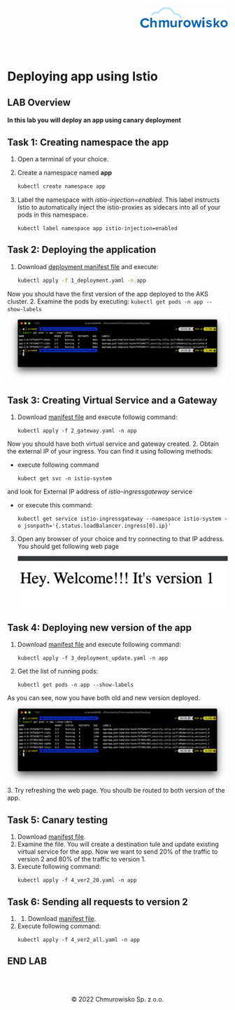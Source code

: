 <img src="../../../img/logo.png" alt="Chmurowisko logo" width="200" align="right">
<br><br>
<br><br>
<br><br>

# Deploying app using Istio

## LAB Overview

#### In this lab you will deploy an app using canary deployment

## Task 1: Creating namespace the app

1. Open a terminal of your choice.
2. Create a namespace named **app** 
    
    ```bash
    kubectl create namespace app
    ```
3. Label the namespace with *istio-injection=enabled*. This label instructs Istio to automatically inject the istio-proxies as sidecars into all of your pods in this namespace.
    ```
    kubectl label namespace app istio-injection=enabled
    ```

## Task 2: Deploying the application
1. Download [deployment manifest file](files/1_deployment.yaml) and execute:
    ```bash
    kubectl apply -f 1_deployment.yaml -n app
    ```
Now you should have the first version of the app deployed to the AKS cluster.
2. Examine the pods by executing:
    ```
    kubectl get pods -n app --show-labels
    ```
    ![deployment pods](img/deployment_pods.png)

## Task 3: Creating Virtual Service and a Gateway

1. Download [manifest file](files/2_gateway.yaml) and execute followig command:
    ```
    kubectl apply -f 2_gateway.yaml -n app
    ```
Now you should have both virtual service and gateway created.
2. Obtain the external IP of your ingress. You can find it using following methods:
* execute following command
    ```
    kubect get svc -n istio-system
    ```
and look for External IP address of *istio-ingressgateway* service
* or execute this command:
    ```
    kubectl get service istio-ingressgateway --namespace istio-system -o jsonpath='{.status.loadBalancer.ingress[0].ip}'
    ```
3. Open any browser of your choice and try connecting to that IP address. You should get following web page
   
   ![version1](img/version1.png)

## Task 4: Deploying new version of the app

1. Download [manifest file](files/3_deployment_update.yaml) and execute following command:
    ```
    kubectl apply -f 3_deployment_update.yaml -n app
    ```
2. Get the list of running pods:
    ```
    kubectl get pods -n app --show-labels
    ```
As you can see, now you have both old and new version deployed.
    ![both](img/both_versions.png)
3. Try refreshing the web page. You shoulb be routed to both version of the app.

## Task 5: Canary testing

1. Download [manifest file](files/4_ver2_20.yaml).
2. Examine the file. You will create a destination tule and update existing virtual service for the app.
Now we want to send 20% of the traffic to version 2 and 80% of the traffic to version 1.
3. Execute following command:
    ```
    kubectl apply -f 4_ver2_20.yaml -n app
    ```
## Task 6: Sending all requests to version 2

1. 1. Download [manifest file](files/4_ver2_all.yaml).
3. Execute following command:
    ```
    kubectl apply -f 4_ver2_all.yaml -n app
    ```

## END LAB

<br><br>

<center><p>&copy; 2022 Chmurowisko Sp. z o.o.<p></center>
